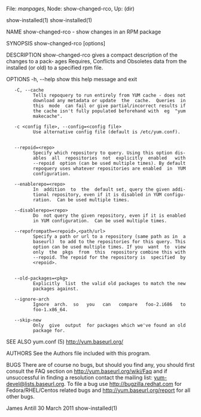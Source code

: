 File: *manpages*,  Node: show-changed-rco,  Up: (dir)

show-installed(1)                                            show-installed(1)



NAME
       show-changed-rco - show changes in an RPM package

SYNOPSIS
       show-changed-rco [options]

DESCRIPTION
       show-changed-rco  gives a compact description of the changes to a pack‐
       ages Requires, Conflicts and Obsoletes data from the installed (or old)
       to a specified rpm file.

OPTIONS
       -h, --help
              show this help message and exit

       -C, --cache
              Tells repoquery to run entirely from YUM cache - does not
              download any metadata or update  the  cache.  Queries  in
              this  mode  can fail or give partial/incorrect results if
              the cache isn't fully populated beforehand with  eg  "yum
              makecache".

       -c <config file>, --config=<config file>
              Use alternative config file (default is /etc/yum.conf).


       --repoid=<repo>
              Specify which repository to query. Using this option dis‐
              ables  all  repositories  not  explicitly  enabled   with
              --repoid  option (can be used multiple times). By default
              repoquery uses whatever repositories are enabled  in  YUM
              configuration.

       --enablerepo=<repo>
              In  addition  to  the  default set, query the given addi‐
              tional repository, even if it is disabled in YUM configu‐
              ration.  Can be used multiple times.

       --disablerepo=<repo>
              Do  not query the given repository, even if it is enabled
              in YUM configuration.  Can be used multiple times.

       --repofrompath=<repoid>,<path/url>
              Specify a path or url to a repository (same path as in  a
              baseurl)  to add to the repositories for this query. This
              option can be used multiple times. If you  want  to  view
              only  the  pkgs  from  this  repository combine this with
              --repoid. The repoid for the repository is  specified  by
              <repoid>.


       --old-packages=<pkg>
              Explicitly  list  the valid old packages to match the new
              packages against.

       --ignore-arch
              Ignore  arch.  so   you   can   compare   foo-2.i686   to
              foo-1.x86_64.

       --skip-new
              Only  give  output  for packages which we've found an old
              package for.


SEE ALSO
       yum.conf (5)
       http://yum.baseurl.org/


AUTHORS
       See the Authors file included with this program.


BUGS
       There are of course no bugs, but should you find any, you should
       first consult the FAQ section on http://yum.baseurl.org/wiki/Faq
       and if unsuccessful in finding a resolution contact the  mailing
       list:   yum-devel@lists.baseurl.org.    To   file   a   bug  use
       http://bugzilla.redhat.com for Fedora/RHEL/Centos  related  bugs
       and http://yum.baseurl.org/report for all other bugs.




James Antill                     30 March 2011               show-installed(1)
